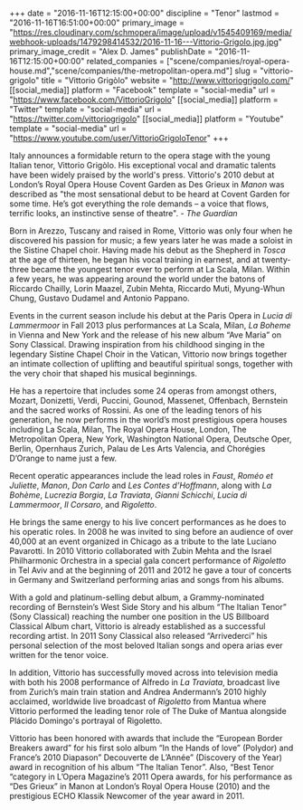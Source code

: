 +++
date = "2016-11-16T12:15:00+00:00"
discipline = "Tenor"
lastmod = "2016-11-16T16:51:00+00:00"
primary_image = "https://res.cloudinary.com/schmopera/image/upload/v1545409169/media/webhook-uploads/1479298414532/2016-11-16---Vittorio-Grigolo.jpg.jpg"
primary_image_credit = "Alex D. James"
publishDate = "2016-11-16T12:15:00+00:00"
related_companies = ["scene/companies/royal-opera-house.md","scene/companies/the-metropolitan-opera.md"]
slug = "vittorio-grigolo"
title = "Vittorio Grigòlo"
website = "http://www.vittoriogrigolo.com/"
[[social_media]]
platform = "Facebook"
template = "social-media"
url = "https://www.facebook.com/VittorioGrigolo"
[[social_media]]
platform = "Twitter"
template = "social-media"
url = "https://twitter.com/vittoriogrigolo"
[[social_media]]
platform = "Youtube"
template = "social-media"
url = "https://www.youtube.com/user/VittorioGrigoloTenor"
+++

Italy announces a formidable return to the opera stage with the young Italian tenor, Vittorio Grigòlo. His exceptional vocal and dramatic talents have been widely praised by the world's press. Vittorio's 2010 debut at London’s Royal Opera House Covent Garden as Des Grieux in *Manon* was described as "the most sensational debut to be heard at Covent Garden for some time. He’s got everything the role demands – a voice that flows, terrific looks, an instinctive sense of theatre". - *The Guardian*

Born in Arezzo, Tuscany and raised in Rome, Vittorio was only four when he discovered his passion for music; a few years later he was made a soloist in the Sistine Chapel choir. Having made his debut as the Shepherd in *Tosca* at the age of thirteen, he began his vocal training in earnest, and at twenty-three became the youngest tenor ever to perform at La Scala, Milan. Within a few years, he was appearing around the world under the batons of Riccardo Chailly, Lorin Maazel, Zubin Mehta, Riccardo Muti, Myung-Whun Chung, Gustavo Dudamel and Antonio Pappano.

Events in the current season include his debut at the Paris Opera in *Lucia di Lammermoor* in Fall 2013 plus performances at La Scala, Milan, *La Boheme* in Vienna and New York and the release of his new album “Ave Maria” on Sony Classical. Drawing inspiration from his childhood singing in the legendary Sistine Chapel Choir in the Vatican, Vittorio now brings together an intimate collection of uplifting and beautiful spiritual songs, together with the very choir that shaped his musical beginnings.

He has a repertoire that includes some 24 operas from amongst others, Mozart, Donizetti, Verdi, Puccini, Gounod, Massenet, Offenbach, Bernstein and the sacred works of Rossini. As one of the leading tenors of his generation, he now performs in the world’s most prestigious opera houses including La Scala, Milan, The Royal Opera House, London, The Metropolitan Opera, New York, Washington National Opera, Deutsche Oper, Berlin, Opernhaus Zurich, Palau de Les Arts Valencia, and Chorégies D’Orange to name just a few.

Recent operatic appearances include the lead roles in *Faust*, *Roméo et Juliette*, *Manon*, *Don Carlo* and *Les Contes d’Hoffmann*, along with *La Bohème*, *Lucrezia Borgia*, *La Traviata*, *Gianni Schicchi*, *Lucia di Lammermoor*, *Il Corsaro*, and *Rigoletto*.

He brings the same energy to his live concert performances as he does to his operatic roles. In 2008 he was invited to sing before an audience of over 40,000 at an event organized in Chicago as a tribute to the late Luciano Pavarotti. In 2010 Vittorio collaborated with Zubin Mehta and the Israel Philharmonic Orchestra in a special gala concert performance of *Rigoletto* in Tel Aviv and at the beginning of 2011 and 2012 he gave a tour of concerts in Germany and Switzerland performing arias and songs from his albums.

With a gold and platinum-selling debut album, a Grammy-nominated recording of Bernstein’s West Side Story and his album “The Italian Tenor” (Sony Classical) reaching the number one position in the US Billboard Classical Album chart, Vittorio is already established as a successful recording artist. In 2011 Sony Classical also released “Arrivederci” his personal selection of the most beloved Italian songs and opera arias ever written for the tenor voice.

In addition, Vittorio has successfully moved across into television media with both his 2008 performance of Alfredo in *La Traviata*, broadcast live from Zurich’s main train station and Andrea Andermann’s 2010 highly acclaimed, worldwide live broadcast of *Rigoletto* from Mantua where Vittorio performed the leading tenor role of The Duke of Mantua alongside Plácido Domingo's portrayal of Rigoletto.

Vittorio has been honored with awards that include the “European Border Breakers award” for his first solo album “In the Hands of love” (Polydor) and France’s 2010 Diapason” Decouverte de L’Année” (Discovery of the Year) award in recognition of his album “The Italian Tenor”. Also, “Best Tenor “category in L’Opera Magazine’s 2011 Opera awards, for his performance as “Des Grieux” in Manon at London’s Royal Opera House (2010) and the prestigious ECHO Klassik Newcomer of the year award in 2011.
